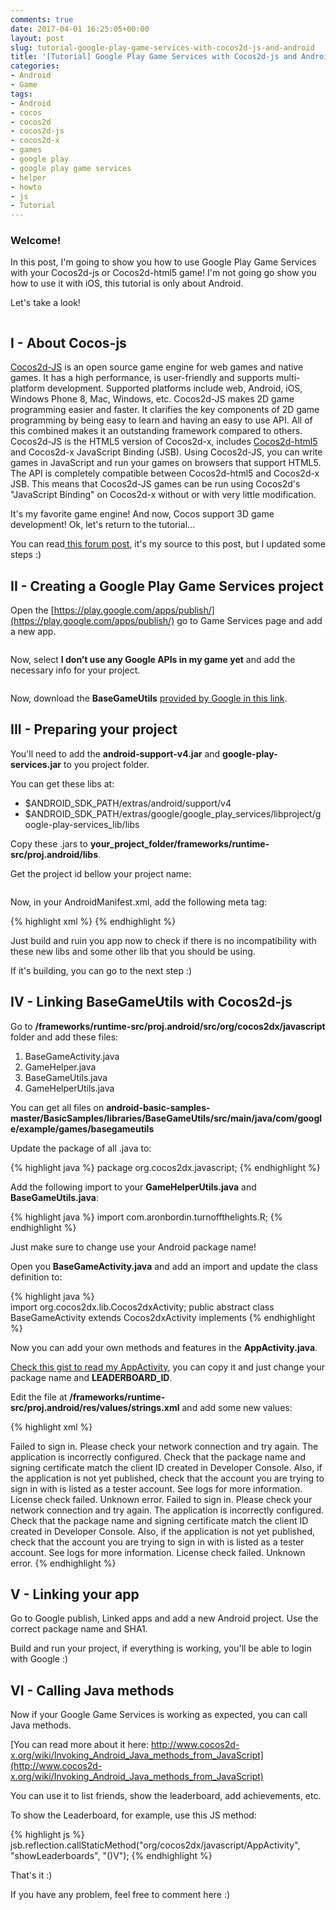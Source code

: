 ```yaml
---
comments: true
date: 2017-04-01 16:25:05+00:00
layout: post
slug: tutorial-google-play-game-services-with-cocos2d-js-and-android
title: '[Tutorial] Google Play Game Services with Cocos2d-js and Android'
categories:
- Android
- Game
tags:
- Android
- cocos
- cocos2d
- cocos2d-js
- cocos2d-x
- games
- google play
- google play game services
- helper
- howto
- js
- Tutorial
---
```


### Welcome!


In this post, I'm going to show you how to use Google Play Game Services with your Cocos2d-js or Cocos2d-html5 game!
I'm not going go show you how to use it with iOS, this tutorial is only about Android.

Let's take a look!

<figure class='center '>
  <a href="http://www.cocos2d-x.org/attachments/802/cocos2dx_landscape.png"><img src="http://www.cocos2d-x.org/attachments/802/cocos2dx_landscape.png" alt=""></a>
  <figcaption></figcaption>
</figure>

<!-- more -->

## I - About Cocos-js

[Cocos2d-JS](https://github.com/cocos2d/cocos2d-js) is an open source game engine for web games and native games. It has a high performance, is user-friendly and supports multi-platform development. Supported platforms include web, Android, iOS, Windows Phone 8, Mac, Windows, etc. Cocos2d-JS makes 2D game programming easier and faster. It clarifies the key components of 2D game programming by being easy to learn and having an easy to use API. All of this combined makes it an outstanding framework compared to others. Cocos2d-JS is the HTML5 version of Cocos2d-x, includes [Cocos2d-html5](https://github.com/cocos2d/cocos2d-html5) and Cocos2d-x JavaScript Binding (JSB). Using Cocos2d-JS, you can write games in JavaScript and run your games on browsers that support HTML5. The API is completely compatible between Cocos2d-html5 and Cocos2d-x JSB. This means that Cocos2d-JS games can be run using Cocos2d's "JavaScript Binding" on Cocos2d-x without or with very little modification.

It's my favorite game engine! And now, Cocos support 3D game development! Ok, let's return to the tutorial...

You can read[ this forum post](http://discuss.cocos2d-x.org/t/google-play-game-services/7190), it's my source to this post, but I updated some steps :)


## II - Creating a Google Play Game Services project


Open the [https://play.google.com/apps/publish/](https://play.google.com/apps/publish/) go to Game Services page and add a new app.

<figure class='center '>
  <a href="{{site.url}}/images/services.png"><img src="{{site.url}}/images/services.png" alt=""></a>
</figure>

Now, select **I don’t use any Google APIs in my game yet** and add the necessary info for your project.

<figure class='center '>
  <a href="{{site.url}}/images/service_reg.png"><img src="{{site.url}}/images/service_reg.png" alt=""></a>
</figure>

Now, download the **BaseGameUtils** [provided by Google in this link](https://github.com/playgameservices/android-basic-samples).


## III - Preparing your project

You'll need to add the **android-support-v4.jar** and **google-play-services.jar** to you project folder.

You can get these libs at:

  * $ANDROID_SDK_PATH/extras/android/support/v4
  * $ANDROID_SDK_PATH/extras/google/google_play_services/libproject/google-play-services_lib/libs

Copy these .jars to **your_project_folder/frameworks/runtime-src/proj.android/libs**.

Get the project id bellow your project name:

<figure class='center '>
  <a href="{{site.url}}/images/turnoff.png"><img src="{{site.url}}/images/turnoff.png" alt=""></a>
</figure>

Now, in your AndroidManifest.xml, add the following meta tag:

{% highlight xml %}
<meta-data android:name="com.google.android.gms.games.APP_ID" android:value="YOUR_PROJECT_ID" />
{% endhighlight %}

Just build and ruin you app now to check if there is no incompatibility with these new libs and some other lib that you should be using.

If it's building, you can go to the next step :)


## IV - Linking BaseGameUtils with Cocos2d-js

Go to **/frameworks/runtime-src/proj.android/src/org/cocos2dx/javascript** folder and add these files:

  1. BaseGameActivity.java
  2. GameHelper.java
  3. BaseGameUtils.java
  4. GameHelperUtils.java

You can get all files on **android-basic-samples-master/BasicSamples/libraries/BaseGameUtils/src/main/java/com/google/example/games/basegameutils**

Update the package of all .java to:

{% highlight java %}
package org.cocos2dx.javascript;
{% endhighlight %}

Add the following import to your **GameHelperUtils.java** and **BaseGameUtils.java**:

{% highlight java %}
import com.aronbordin.turnoffthelights.R;
{% endhighlight %}

Just make sure to change use your Android package name!

Open you **BaseGameActivity.java** and add an import and update the class definition to:

{% highlight java %}  
import org.cocos2dx.lib.Cocos2dxActivity;
public abstract class BaseGameActivity extends Cocos2dxActivity implements
{% endhighlight %}


Now you can add your own methods and features in the **AppActivity.java**.

[Check this gist to read my AppActivity](https://gist.github.com/aron-bordin/915215be9963f6467696), you can copy it and just change your package name and **LEADERBOARD_ID**.

Edit the file at **/frameworks/runtime-src/proj.android/res/values/strings.xml** and add some new values:

{% highlight xml %}
<?xml version="1.0" encoding="utf-8"?>
<resources>
    <string name="gamehelper_sign_in_failed">Failed to sign in. Please check your network connection and try again.</string>
    <string name="gamehelper_app_misconfigured">The application is incorrectly configured. Check that the package name and signing certificate match the client ID created in Developer Console. Also, if the application is not yet published, check that the account you are trying to sign in with is listed as a tester account. See logs for more information.</string>
    <string name="gamehelper_license_failed">License check failed.</string>
    <string name="gamehelper_unknown_error">Unknown error.</string>
    <string name="sign_in_failed">Failed to sign in. Please check your network connection and try again.</string>
    <string name="app_misconfigured">The application is incorrectly configured. Check that the package name and signing certificate match the client ID created in Developer Console. Also, if the application is not yet published, check that the account you are trying to sign in with is listed as a tester account. See logs for more information.</string>
    <string name="license_failed">License check failed.</string>
    <string name="unknown_error">Unknown error.</string>
</resources>
{% endhighlight %}

## V - Linking your app

Go to Google publish, Linked apps and add a new Android project. Use the correct package name and SHA1.

Build and run your project, if everything is working, you'll be able to login with Google :)

## VI - Calling Java methods

Now if your Google Game Services is working as expected, you can call Java methods.

[You can read more about it here: http://www.cocos2d-x.org/wiki/Invoking_Android_Java_methods_from_JavaScript](http://www.cocos2d-x.org/wiki/Invoking_Android_Java_methods_from_JavaScript)

You can use it to list friends, show the leaderboard, add achievements, etc.

To show the Leaderboard, for example, use this JS method:

{% highlight js %}
jsb.reflection.callStaticMethod("org/cocos2dx/javascript/AppActivity", "showLeaderboards", "()V");
{% endhighlight %}


That's it :)

If you have any problem, feel free to comment here :)